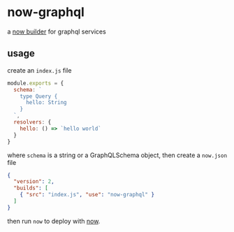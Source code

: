 # now-graphql

a [now builder](https://zeit.co/docs/v2/deployments/builders/overview/) for graphql services

## usage

create an `index.js` file

```js
module.exports = {
  schema: `
    type Query {
      hello: String
    }
  `,
  resolvers: {
    hello: () => `hello world`
  }
}
```

where `schema` is a string or a GraphQLSchema object, then create a `now.json` file

```json
{
  "version": 2,
  "builds": [
    { "src": "index.js", "use": "now-graphql" }
  ]
}
```

then run `now` to deploy with [now](https://now.sh/).
